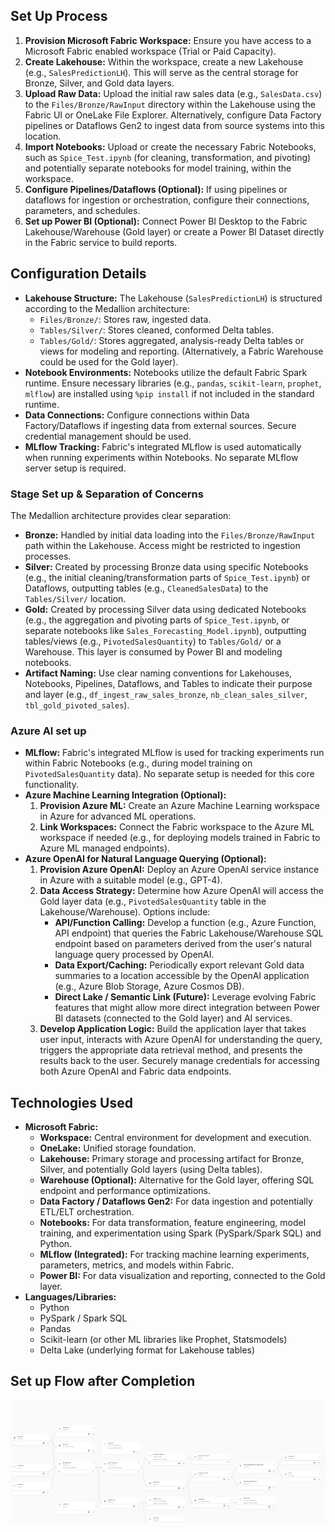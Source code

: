## Set Up Process

1.  **Provision Microsoft Fabric Workspace:** Ensure you have access to a Microsoft Fabric enabled workspace (Trial or Paid Capacity).
2.  **Create Lakehouse:** Within the workspace, create a new Lakehouse (e.g., `SalesPredictionLH`). This will serve as the central storage for Bronze, Silver, and Gold data layers.
3.  **Upload Raw Data:** Upload the initial raw sales data (e.g., `SalesData.csv`) to the `Files/Bronze/RawInput` directory within the Lakehouse using the Fabric UI or OneLake File Explorer. Alternatively, configure Data Factory pipelines or Dataflows Gen2 to ingest data from source systems into this location.
4.  **Import Notebooks:** Upload or create the necessary Fabric Notebooks, such as `Spice_Test.ipynb` (for cleaning, transformation, and pivoting) and potentially separate notebooks for model training, within the workspace.
5.  **Configure Pipelines/Dataflows (Optional):** If using pipelines or dataflows for ingestion or orchestration, configure their connections, parameters, and schedules.
6.  **Set up Power BI (Optional):** Connect Power BI Desktop to the Fabric Lakehouse/Warehouse (Gold layer) or create a Power BI Dataset directly in the Fabric service to build reports.

## Configuration Details

*   **Lakehouse Structure:** The Lakehouse (`SalesPredictionLH`) is structured according to the Medallion architecture:
    *   `Files/Bronze/`: Stores raw, ingested data.
    *   `Tables/Silver/`: Stores cleaned, conformed Delta tables.
    *   `Tables/Gold/`: Stores aggregated, analysis-ready Delta tables or views for modeling and reporting. (Alternatively, a Fabric Warehouse could be used for the Gold layer).
*   **Notebook Environments:** Notebooks utilize the default Fabric Spark runtime. Ensure necessary libraries (e.g., `pandas`, `scikit-learn`, `prophet`, `mlflow`) are installed using `%pip install` if not included in the standard runtime.
*   **Data Connections:** Configure connections within Data Factory/Dataflows if ingesting data from external sources. Secure credential management should be used.
*   **MLflow Tracking:** Fabric's integrated MLflow is used automatically when running experiments within Notebooks. No separate MLflow server setup is required.

### Stage Set up & Separation of Concerns

The Medallion architecture provides clear separation:
*   **Bronze:** Handled by initial data loading into the `Files/Bronze/RawInput` path within the Lakehouse. Access might be restricted to ingestion processes.
*   **Silver:** Created by processing Bronze data using specific Notebooks (e.g., the initial cleaning/transformation parts of `Spice_Test.ipynb`) or Dataflows, outputting tables (e.g., `CleanedSalesData`) to the `Tables/Silver/` location.
*   **Gold:** Created by processing Silver data using dedicated Notebooks (e.g., the aggregation and pivoting parts of `Spice_Test.ipynb`, or separate notebooks like `Sales_Forecasting_Model.ipynb`), outputting tables/views (e.g., `PivotedSalesQuantity`) to `Tables/Gold/` or a Warehouse. This layer is consumed by Power BI and modeling notebooks.
*   **Artifact Naming:** Use clear naming conventions for Lakehouses, Notebooks, Pipelines, Dataflows, and Tables to indicate their purpose and layer (e.g., `df_ingest_raw_sales_bronze`, `nb_clean_sales_silver`, `tbl_gold_pivoted_sales`).

### Azure AI set up

*   **MLflow:** Fabric's integrated MLflow is used for tracking experiments run within Fabric Notebooks (e.g., during model training on `PivotedSalesQuantity` data). No separate setup is needed for this core functionality.
*   **Azure Machine Learning Integration (Optional):**
    1.  **Provision Azure ML:** Create an Azure Machine Learning workspace in Azure for advanced ML operations.
    2.  **Link Workspaces:** Connect the Fabric workspace to the Azure ML workspace if needed (e.g., for deploying models trained in Fabric to Azure ML managed endpoints).
*   **Azure OpenAI for Natural Language Querying (Optional):**
    1.  **Provision Azure OpenAI:** Deploy an Azure OpenAI service instance in Azure with a suitable model (e.g., GPT-4).
    2.  **Data Access Strategy:** Determine how Azure OpenAI will access the Gold layer data (e.g., `PivotedSalesQuantity` table in the Lakehouse/Warehouse). Options include:
        *   **API/Function Calling:** Develop a function (e.g., Azure Function, API endpoint) that queries the Fabric Lakehouse/Warehouse SQL endpoint based on parameters derived from the user's natural language query processed by OpenAI.
        *   **Data Export/Caching:** Periodically export relevant Gold data summaries to a location accessible by the OpenAI application (e.g., Azure Blob Storage, Azure Cosmos DB).
        *   **Direct Lake / Semantic Link (Future):** Leverage evolving Fabric features that might allow more direct integration between Power BI datasets (connected to the Gold layer) and AI services.
    3.  **Develop Application Logic:** Build the application layer that takes user input, interacts with Azure OpenAI for understanding the query, triggers the appropriate data retrieval method, and presents the results back to the user. Securely manage credentials for accessing both Azure OpenAI and Fabric data endpoints.

## Technologies Used

*   **Microsoft Fabric:**
    *   **Workspace:** Central environment for development and execution.
    *   **OneLake:** Unified storage foundation.
    *   **Lakehouse:** Primary storage and processing artifact for Bronze, Silver, and potentially Gold layers (using Delta tables).
    *   **Warehouse (Optional):** Alternative for the Gold layer, offering SQL endpoint and performance optimizations.
    *   **Data Factory / Dataflows Gen2:** For data ingestion and potentially ETL/ELT orchestration.
    *   **Notebooks:** For data transformation, feature engineering, model training, and experimentation using Spark (PySpark/Spark SQL) and Python.
    *   **MLflow (Integrated):** For tracking machine learning experiments, parameters, metrics, and models within Fabric.
    *   **Power BI:** For data visualization and reporting, connected to the Gold layer.
*   **Languages/Libraries:**
    *   Python
    *   PySpark / Spark SQL
    *   Pandas
    *   Scikit-learn (or other ML libraries like Prophet, Statsmodels)
    *   Delta Lake (underlying format for Lakehouse tables)


## Set up Flow after Completion
![alt text](image-2.png)